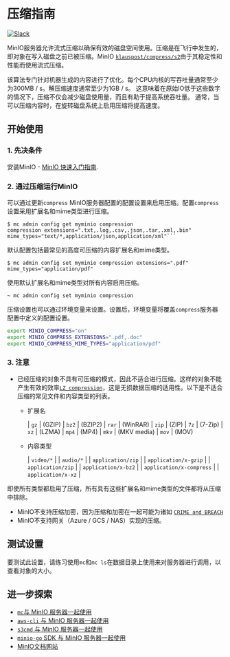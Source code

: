 # 压缩指南 

[![Slack](https://slack.min.io/slack?type=svg)](http://slack.minio.org.cn/questions)

MinIO服务器允许流式压缩以确保有效的磁盘空间使用。压缩是在飞行中发生的，即对象在写入磁盘之前已被压缩。MinIO [`klauspost/compress/s2`](https://github.com/klauspost/compress/tree/master/s2)由于其稳定性和性能而使用流式压缩。

该算法专门针对机器生成的内容进行了优化。每个CPU内核的写吞吐量通常至少为300MB / s。解压缩速度通常至少为1GB / s。 这意味着在原始IO低于这些数字的情况下，压缩不仅会减少磁盘使用量，而且有助于提高系统吞吐量。 通常，当可以压缩内容时，在旋转磁盘系统上启用压缩将提高速度。

## 开始使用

### 1. 先决条件

安装MinIO - [MinIO 快速入门指南](http://docs.minio.org.cn/docs/master/minio-quickstart-guide).

### 2. 通过压缩运行MinIO

可以通过更新`compress` MinIO服务器配置的配置设置来启用压缩。配置`compress`设置采用扩展名和mime类型进行压缩。

```
$ mc admin config get myminio compression
compression extensions=".txt,.log,.csv,.json,.tar,.xml,.bin" mime_types="text/*,application/json,application/xml"```
```

默认配置包括最常见的高度可压缩的内容扩展名和mime类型。

```
$ mc admin config set myminio compression extensions=".pdf" mime_types="application/pdf"
```

使用默认扩展名和mime类型对所有内容启用压缩。

```
~ mc admin config set myminio compression
```

压缩设置也可以通过环境变量来设置。设置后，环境变量将覆盖`compress`服务器配置中定义的配置设置。

```bash
export MINIO_COMPRESS="on"
export MINIO_COMPRESS_EXTENSIONS=".pdf,.doc"
export MINIO_COMPRESS_MIME_TYPES="application/pdf"
```

### 3. 注意

- 已经压缩的对象不具有可压缩的模式，因此不适合进行压缩。这样的对象不能产生有效的效率[`LZ compression`](https://en.wikipedia.org/wiki/LZ77_and_LZ78)，这是无损数据压缩的适用性。以下是不适合压缩的常见文件和内容类型的列表。

  - 扩展名

    | `gz` | (GZIP)
     | `bz2` | (BZIP2)
     | `rar` | (WinRAR)
     | `zip` | (ZIP)
     | `7z` | (7-Zip)
     | `xz` | (LZMA)
     | `mp4` | (MP4)
     | `mkv` | (MKV media)
     | `mov` | (MOV)

  - 内容类型

    | `video/*` |
     | `audio/*` |
     | `application/zip` |
     | `application/x-gzip` |
     | `application/zip` |
     | `application/x-bz2` |
     | `application/x-compress` |
     | `application/x-xz` |

即使所有类型都启用了压缩，所有具有这些扩展名和mime类型的文件都将从压缩中排除。

- MinIO不支持压缩加密，因为压缩和加密在一起可能为诸如 [`CRIME and BREACH`](https://blog.minio.io/c-e-compression-encryption-cb6b7f04a369)
- MinIO不支持网关（Azure / GCS / NAS）实现的压缩。

## 测试设置

要测试此设置，请练习使用`mc`和`mc ls`在数据目录上使用来对服务器进行调用，以查看对象的大小。

## 进一步探索

- [`mc`与 MinIO 服务器一起使用](http://docs.minio.org.cn/docs/master/minio-client-quickstart-guide)
- [`aws-cli` 与 MinIO 服务器一起使用](http://docs.minio.org.cn/docs/master/aws-cli-with-minio)
- [`s3cmd` 与 MinIO 服务器一起使用](http://docs.minio.org.cn/docs/master/s3cmd-with-minio)
- [`minio-go` SDK 与 MinIO 服务器一起使用](http://docs.minio.org.cn/docs/master/golang-client-quickstart-guide)
- [MinIO文档网站](http://docs.minio.org.cn)